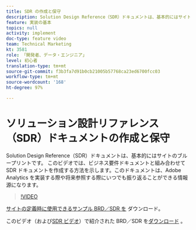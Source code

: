 ```yaml
---
title: SDR の作成と保守
description: Solution Design Reference（SDR）ドキュメントは、基本的にはサイトのブループリントです。 このビデオでは、Adobe Analytics を実装するときや将来参照するときにいつでも振り返ることができる情報源となるように、このドキュメントをビジネス要件ドキュメントと組み合わせて作成する方法を示します。
feature: 実装の基本
topics: null
activity: implement
doc-type: feature video
team: Technical Marketing
kt: 3581
role: 「開発者、データ・エンジニア」
level: 初心者
translation-type: tm+mt
source-git-commit: f3b3fa7d91b0cb21005b57768ca23ed6700fcc03
workflow-type: tm+mt
source-wordcount: '168'
ht-degree: 97%

---
```



# ソリューション設計リファレンス（SDR）ドキュメントの作成と保守

Solution Design Reference（SDR）ドキュメントは、基本的にはサイトのブループリントです。 このビデオでは、ビジネス要件ドキュメントと組み合わせて SDR ドキュメントを作成する方法を示します。このドキュメントは、Adobe Analytics を実装する際や将来参照する際にいつでも振り返ることができる情報源になります。

>[!VIDEO](https://video.tv.adobe.com/v/28754/?quality=12)

[サイトの定義時に使用できるサンプル BRD／SDR を](https://analytics.enablementadobe.com/files/brd-sdr-sample-template.xlsx) ダウンロード。

このビデオ（および[SDR ビデオ](creating-a-business-requirements-document.md)）で紹介された BRD／SDR を[ダウンロード](https://analytics.enablementadobe.com/files/geometrixx-clothiers-brd-sdr.xlsx) 。
